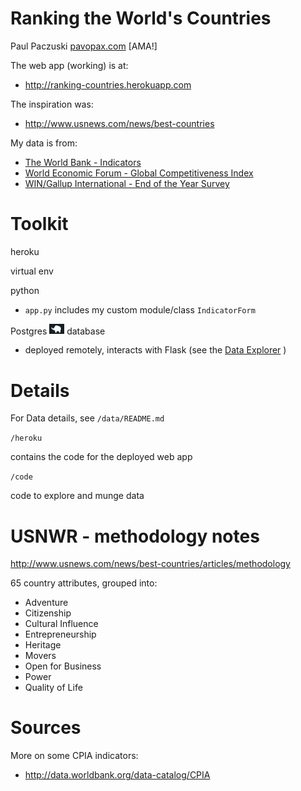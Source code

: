 # Ranking the World's Countries
Paul Paczuski [pavopax.com](http://pavopax.github.io)   [AMA!] 	

The web app (working) is at:

* http://ranking-countries.herokuapp.com

The inspiration was:

* http://www.usnews.com/news/best-countries

My data is from:

* [The World Bank - Indicators](http://data.worldbank.org)
* [World Economic Forum - Global Competitiveness Index](http://reports.weforum.org/global-competitiveness-report-2014-2015/)
* [WIN/Gallup International - End of the Year Survey](http://www.wingia.com/en/services/end_of_year_survey_2015/global_regional_results/9/53/)




Toolkit 
===============================================================================

heroku

virtual env

python

* `app.py` includes my custom module/class `IndicatorForm`

Postgres <img src="https://raw.githubusercontent.com/pavopax/ranking-countries/master/heroku/static/img/ele.png" width="24px"> database
*  deployed remotely, interacts with Flask (see the [Data Explorer](http://indicated.herokuapp.com/explorer) )


Details
===============================================================================
For Data details, see `/data/README.md` 

`/heroku`

contains the code for the deployed web app

`/code`

code to explore and munge data





USNWR - methodology notes
===============================================================================
http://www.usnews.com/news/best-countries/articles/methodology

65 country attributes, grouped into:
* Adventure
* Citizenship
* Cultural Influence
* Entrepreneurship
* Heritage
* Movers
* Open for Business
* Power
* Quality of Life

Sources 
===============================================================================
More on some CPIA indicators:
* http://data.worldbank.org/data-catalog/CPIA

